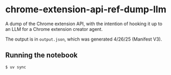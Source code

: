 # chrome-extension-api-ref-dump-llm

A dump of the Chrome extension API, with the intention of hooking it up to an LLM for a Chrome extension creator agent.

The output is in `output.json`, which was generated 4/26/25 (Manifest V3).

## Running the notebook

```
$ uv sync
```

